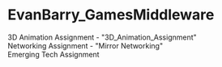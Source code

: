 # EvanBarry_GamesMiddleware  
3D Animation Assignment - "3D_Animation_Assignment"  
Networking Assignment - "Mirror Networking"  
Emerging Tech Assignment  
